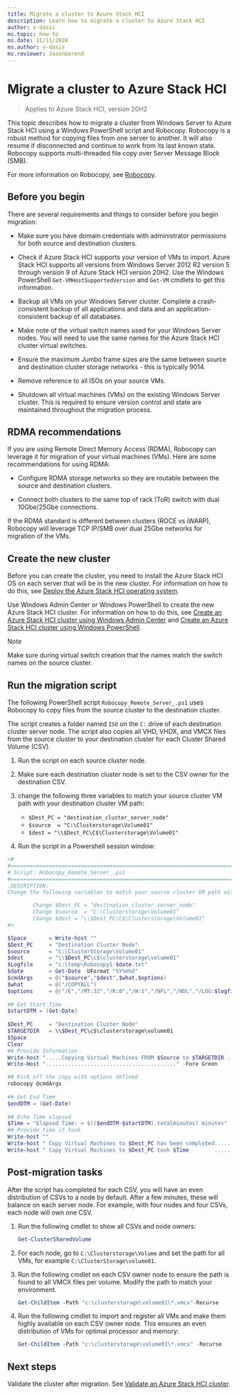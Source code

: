 ```yaml
--- 
title: Migrate a cluster to Azure Stack HCI 
description: Learn how to migrate a cluster to Azure Stack HCI 
author: v-dasis 
ms.topic: how-to 
ms.date: 11/11/2020 
ms.author: v-dasis 
ms.reviewer: JasonGerend 
---
```


# Migrate a cluster to Azure Stack HCI

> Applies to Azure Stack HCI, version 20H2

This topic describes how to migrate a cluster from Windows Server to Azure Stack HCI using a Windows PowerShell script and Robocopy. Robocopy is a robust method for copying files from one server to another. It will also resume if disconnected and continue to work from its last known state. Robocopy supports multi-threaded file copy over Server Message Block (SMB).

For more information on Robocopy, see [Robocopy](https://docs.microsoft.com/windows-server/administration/windows-commands/robocopy).

## Before you begin

There are several requirements and things to consider before you begin migration:

- Make sure you have domain credentials with administrator permissions for both source and destination clusters.

- Check if Azure Stack HCI supports your version of VMs to import. Azure Stack HCI supports all versions from Windows Server 2012 R2 version 5 through version 9 of Azure Stack HCI version 20H2. Use the Windows PowerShell `Get-VMHostSupportedVersion` and `Get-VM` cmdlets to get this information.

- Backup all VMs on your Windows Server cluster. Complete a crash-consistent backup of all applications and data and an application-consistent backup of all databases.

- Make note of the virtual switch names used for your Windows Server nodes. You will need to use the same names for the Azure Stack HCI cluster virtual switches.

- Ensure the maximum Jumbo frame sizes are the same between source and destination cluster storage networks - this is typically 9014.

- Remove reference to all ISOs on your source VMs. 

- Shutdown all virtual machines (VMs) on the existing Windows Server cluster. This is required to ensure version control and state are maintained throughout the migration process.

## RDMA recommendations

If you are using Remote Direct Memory Access (RDMA), Robocopy can leverage it for migration of your virtual machines (VMs). Here are some recommendations for using RDMA:

- Configure RDMA storage networks so they are routable between the source and destination clusters.

- Connect both clusters to the same top of rack (ToR) switch with dual 10Gbe/25Gbe connections.

If the RDMA standard is different between clusters (ROCE vs iWARP), Robocopy will leverage TCP IP/SMB over dual 25Gbe networks for migration of the VMs.

## Create the new cluster

Before you can create the cluster, you need to install the Azure Stack HCI OS on each server that will be in the new cluster. For information on how to do this, see [Deploy the Azure Stack HCI operating system](operating-system.md).

Use Windows Admin Center or Windows PowerShell to create the new Azure Stack HCI cluster. For information on how to do this, see [Create an Azure Stack HCI cluster using Windows Admin Center](create-cluster.md) and [Create an Azure Stack HCI cluster using Windows PowerShell](create-cluster-powershell.md).

> [!NOTE]
> Make sure during virtual switch creation that the names match the switch names on the source cluster.

## Run the migration script

The following PowerShell script `Robocopy_Remote_Server_.ps1` uses Robocopy to copy files from the source cluster to the destination cluster.

The script creates a folder named `ISO` on the `C:` drive of each destination cluster server node. The script also copies all VHD, VHDX, and VMCX files from the source cluster to your destination cluster for each Cluster Shared Volume (CSV).

1. Run the script on each source cluster node.

1. Make sure each destination cluster node is set to the CSV owner for the destination CSV.

1. change the following three variables to match your source cluster VM path with your destination cluster VM path:

    - `$Dest_PC = "destination_cluster_server_node"`
    - `$source  = "C:\Clusterstorage\Volume01"`
    - `$dest = "\\$Dest_PC\C$\Clusterstorage\Volume01"`

1. Run the script in a Powershell session window:

```powershell
<#
#===========================================================================  
# Script: Robocopy_Remote_Server_.ps1
#===========================================================================  
.DESCRIPTION:
Change the following variables to match your source cluster VM path with the destination cluster VM path. Then run this script on each source Cluster Node CSV owner and make sure the destination cluster node is set to the CSV owner for the destination CSV.

        Change $Dest_PC = "destination_cluster_server_node"
        Change $source  = "C:\Clusterstorage\Volume01"
        Change $dest = "\\$Dest_PC\C$\Clusterstorage\Volume01"
#>

$Space       = Write-host ""
$Dest_PC     = "Destination Cluster Node"
$source      = "C:\ClusterStorage\Volume01"
$dest        = "\\$Dest_PC\c$\clusterstorage\volume01"
$Logfile     = "c:\temp\Robocopy1-$date.txt"
$date        = Get-Date -UFormat "%Y%m%d"
$cmdArgs     = @("$source","$dest",$what,$options)  
$what        = @("/COPYALL")
$options     = @("/E","/MT:32","/R:0","/W:1","/NFL","/NDL","/LOG:$logfile","/xf")
 
## Get Start Time
$startDTM = (Get-Date)
 
$Dest_PC     = "Destination Cluster Node"
$TARGETDIR   = \\$Dest_PC\c$\clusterstorage\volume01
$Space
Clear
## Provide Information
Write-host ".....Copying Virtual Machines FROM $Source to $TARGETDIR ....................." -fore Green -back black
Write-Host "........................................." -Fore Green

## Kick off the copy with options defined  
robocopy @cmdArgs
 
## Get End Time
$endDTM = (Get-Date)
 
## Echo Time elapsed
$Time = "Elapsed Time: = $(($endDTM-$startDTM).totalminutes) minutes"  
## Provide time it took
Write-host ""
Write-host " Copy Virtual Machines to $Dest_PC has been completed......" -fore Green -back black
Write-host " Copy Virtual Machines to $Dest_PC took $Time        ......" -fore Cyan
```

## Post-migration tasks

After the script has completed for each CSV, you will have an even distribution of CSVs to a node by default. After a few minutes, these will balance on each server node. For example, with four nodes and four CSVs, each node will own one CSV.

1. Run the following cmdlet to show all CSVs and node owners:

    ```powershell
    Get-ClusterSharedVolume
    ```

1. For each node, go to `C:\Clusterstorage\Volume` and set the path for all VMs, for example `C:\ClusterStorage\volume01`.

1. Run the following cmdlet on each CSV owner node to ensure the path is found to all VMCX files per volume. Modify the path to match your environment.

    ```powershell
    Get-ChildItem -Path "c:\clusterstorage\volume01\*.vmcx"-Recurse
    ```

1. Run the following cmdlet to import and register all VMs and make them highly available on each CSV owner node. This ensures an even distribution of VMs for optimal processor and memory:

    ```powershell
    Get-ChildItem -Path "c:\clusterstorage\volume01\*.vmcx" -Recurse    | Import-VM -Register | Get-VM | Add-ClusterVirtualMachineRole 
    ```

## Next steps

Validate the cluster after migration. See [Validate an Azure Stack HCI cluster](validate.md).
